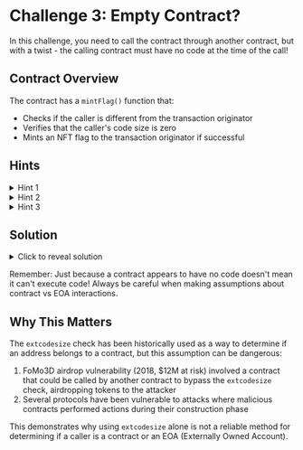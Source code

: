 # Challenge 3: Empty Contract?

In this challenge, you need to call the contract through another contract, but with a twist - the calling contract must have no code at the time of the call!

## Contract Overview
The contract has a `mintFlag()` function that:
- Checks if the caller is different from the transaction originator
- Verifies that the caller's code size is zero
- Mints an NFT flag to the transaction originator if successful

## Hints
<details>
<summary>Hint 1</summary>
Remember the contract lifecycle - when exactly does a contract get its code?
</details>

<details>
<summary>Hint 2</summary>
During a contract's constructor execution, its code size is still zero!
</details>

<details>
<summary>Hint 3</summary>
You'll need to make the call to <code>mintFlag()</code> from within a constructor.
</details>

## Solution
<details>
<summary>Click to reveal solution</summary>

Create a contract that calls <code>mintFlag()</code> in its constructor:

<code>
contract CallHelper {
    constructor(Challenge3 challenge3) {
        challenge3.mintFlag();
    }
}
</code>

Then simply deploy this contract with the Challenge3 address as a parameter.

Why this works:
- During constructor execution, the contract's code hasn't been deployed yet
- <code>extcodesize</code> returns 0 during this phase
- The call comes from a contract (satisfying <code>msg.sender != tx.origin</code>)
- The flag gets minted to your address (<code>tx.origin</code>)

Congratulations! You've learned about contract deployment mechanics and a common security pitfall! 🎉
</details>

Remember: Just because a contract appears to have no code doesn't mean it can't execute code! Always be careful when making assumptions about contract vs EOA interactions.

## Why This Matters
The `extcodesize` check has been historically used as a way to determine if an address belongs to a contract, but this assumption can be dangerous:

1. FoMo3D airdrop vulnerability (2018, $12M at risk) involved a contract that could be called by another contract to bypass the `extcodesize` check, airdropping tokens to the attacker
2. Several protocols have been vulnerable to attacks where malicious contracts performed actions during their construction phase

This demonstrates why using `extcodesize` alone is not a reliable method for determining if a caller is a contract or an EOA (Externally Owned Account).
